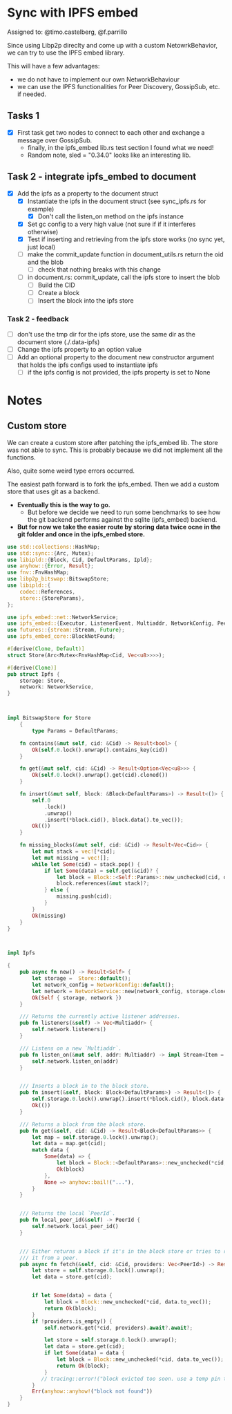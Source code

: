 # Sync with IPFS embed

Assigned to: @timo.castelberg, @f.parrillo 

Since using Libp2p direclty and come up with a custom NetowrkBehavior, we can try to use the IPFS embed library. 

This will have a few advantages:

- we do not have to implement our own NetworkBehaviour
- we can use the IPFS functionalities for Peer Discovery, GossipSub, etc. if needed. 


## Tasks 1
- [x] First task get two nodes to connect to each other and exchange a message over GossipSub.
    - finally, in the ipfs_embed lib.rs test section I found what we need!
    - Random note, sled = "0.34.0" looks like an interesting lib.
## Task 2 - integrate ipfs_embed to document 
- [x] Add the ipfs as a property to the document struct 
  - [x] Instantiate the ipfs in the document struct (see sync_ipfs.rs for example)
    - [x] Don't call the listen_on method on the ipfs instance
  - [x] Set gc config to a very high value (not sure if if it interferes otherwise)
  - [x] Test if inserting and retrieving from the ipfs store works (no sync yet, just local)
  - [ ] make the commit_update function in document_utils.rs return the oid and the blob 
    - [ ] check that nothing breaks with this change 
  - [ ] in document.rs: commit_update, call the ipfs store to insert the blob 
    - [ ] Build the CID 
    - [ ] Create a block
    - [ ] Insert the block into the ipfs store
    
### Task 2 - feedback
  - [ ] don't use the tmp dir for the ipfs store, use the same dir as the document store (./.data-ipfs)
  - [ ] Change the ipfs property to an option value 
  - [ ] Add an optional property to the document new constructor argument that holds the ipfs configs used to instantiate ipfs
    - [ ] if the ipfs config is not provided, the ipfs property is set to None
# Notes
## Custom store 

We can create a custom store after patching the ipfs_embed lib. 
The store was not able to sync. This is probably because we did not implement all the functions. 

Also, quite some weird type errors occurred. 

The easiest path forward is to fork the ipfs_embed. Then we add a custom store that uses git as a backend.

- **Eventually this is the way to go.**
  - But before we decide we need to run some benchmarks to see how the git backend performs against the sqlite (ipfs_embed) backend.
- **But for now we take the easier route by storing data twice ocne in the git folder and once in the ipfs_embed store.**

```rust 
use std::collections::HashMap;
use std::sync::{Arc, Mutex};
use libipld::{Block, Cid, DefaultParams, Ipld};
use anyhow::{Error, Result};
use fnv::FnvHashMap;
use libp2p_bitswap::BitswapStore;
use libipld::{
    codec::References,
    store::{StoreParams},
};

use ipfs_embed::net::NetworkService;
use ipfs_embed::{Executor, ListenerEvent, Multiaddr, NetworkConfig, PeerId, TempPin};
use futures::{stream::Stream, Future};
use ipfs_embed_core::BlockNotFound;

#[derive(Clone, Default)]
struct Store(Arc<Mutex<FnvHashMap<Cid, Vec<u8>>>>);

#[derive(Clone)]
pub struct Ipfs {
    storage: Store,
    network: NetworkService,
}



impl BitswapStore for Store
    {
        type Params = DefaultParams;

    fn contains(&mut self, cid: &Cid) -> Result<bool> {
        Ok(self.0.lock().unwrap().contains_key(cid))
    }

    fn get(&mut self, cid: &Cid) -> Result<Option<Vec<u8>>> {
        Ok(self.0.lock().unwrap().get(cid).cloned())
    }

    fn insert(&mut self, block: &Block<DefaultParams>) -> Result<()> {
        self.0
            .lock()
            .unwrap()
            .insert(*block.cid(), block.data().to_vec());
        Ok(())
    }

    fn missing_blocks(&mut self, cid: &Cid) -> Result<Vec<Cid>> {
        let mut stack = vec![*cid];
        let mut missing = vec![];
        while let Some(cid) = stack.pop() {
            if let Some(data) = self.get(&cid)? {
                let block = Block::<Self::Params>::new_unchecked(cid, data);
                block.references(&mut stack)?;
            } else {
                missing.push(cid);
            }
        }
        Ok(missing)
    }
}



impl Ipfs

{
    pub async fn new() -> Result<Self> {
        let storage =  Store::default();
        let network_config = NetworkConfig::default();
        let network = NetworkService::new(network_config, storage.clone(), Executor::new()).await?;
        Ok(Self { storage, network })
    }

    /// Returns the currently active listener addresses.
    pub fn listeners(&self) -> Vec<Multiaddr> {
        self.network.listeners()
    }

    /// Listens on a new `Multiaddr`.
    pub fn listen_on(&mut self, addr: Multiaddr) -> impl Stream<Item = ListenerEvent> {
        self.network.listen_on(addr)
    }


    /// Inserts a block in to the block store.
    pub fn insert(&self, block: Block<DefaultParams>) -> Result<()> {
        self.storage.0.lock().unwrap().insert(*block.cid(), block.data().to_vec());
        Ok(())
    }

    /// Returns a block from the block store.
    pub fn get(&self, cid: &Cid) -> Result<Block<DefaultParams>> {
        let map = self.storage.0.lock().unwrap();
        let data = map.get(cid);
        match data {
            Some(data) => {
                let block = Block::<DefaultParams>::new_unchecked(*cid, data.to_vec());
                Ok(block)
            },
            None => anyhow::bail!("..."),
        }
    }


    /// Returns the local `PeerId`.
    pub fn local_peer_id(&self) -> PeerId {
        self.network.local_peer_id()
    }


    /// Either returns a block if it's in the block store or tries to retrieve
    /// it from a peer.
    pub async fn fetch(&self, cid: &Cid, providers: Vec<PeerId>) -> Result<Block<DefaultParams>> {
        let store = self.storage.0.lock().unwrap();
        let data = store.get(cid);


        if let Some(data) = data {
            let block = Block::new_unchecked(*cid, data.to_vec());
            return Ok(block);
        }
        if !providers.is_empty() {
            self.network.get(*cid, providers).await?.await?;

            let store = self.storage.0.lock().unwrap();
            let data = store.get(cid);
            if let Some(data) = data {
                let block = Block::new_unchecked(*cid, data.to_vec());
                return Ok(block);
            }
           // tracing::error!("block evicted too soon. use a temp pin to keep the block around.");
        }
        Err(anyhow::anyhow!("block not found"))
    }
}



```
